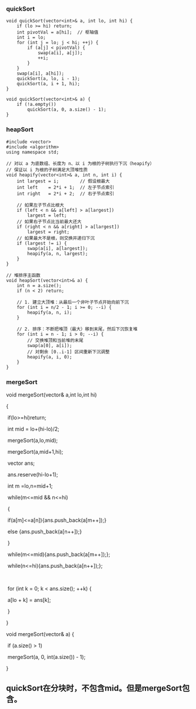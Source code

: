 ### quickSort

```
void quickSort(vector<int>& a, int lo, int hi) {
    if (lo >= hi) return;
    int pivotVal = a[hi];  // 枢轴值
    int i = lo;
    for (int j = lo; j < hi; ++j) {
        if (a[j] < pivotVal) {
            swap(a[i], a[j]);
            ++i;
        }
    }
    swap(a[i], a[hi]);
    quickSort(a, lo, i - 1);
    quickSort(a, i + 1, hi);
}

void quickSort(vector<int>& a) {
    if (!a.empty())
        quickSort(a, 0, a.size() - 1);
}
```

###  heapSort

```
#include <vector>
#include <algorithm>
using namespace std;

// 对以 a 为底数组、长度为 n、以 i 为根的子树执行下沉（heapify）
// 保证以 i 为根的子树满足大顶堆性质
void heapify(vector<int>& a, int n, int i) {
    int largest = i;        // 假设根最大
    int left    = 2*i + 1;  // 左子节点索引
    int right   = 2*i + 2;  // 右子节点索引

    // 如果左子节点比根大
    if (left < n && a[left] > a[largest])
        largest = left;
    // 如果右子节点比当前最大还大
    if (right < n && a[right] > a[largest])
        largest = right;
    // 如果最大不是根，则交换并递归下沉
    if (largest != i) {
        swap(a[i], a[largest]);
        heapify(a, n, largest);
    }
}

// 堆排序主函数
void heapSort(vector<int>& a) {
    int n = a.size();
    if (n < 2) return;

    // 1. 建立大顶堆：从最后一个非叶子节点开始向前下沉
    for (int i = n/2 - 1; i >= 0; --i) {
        heapify(a, n, i);
    }

    // 2. 排序：不断把堆顶（最大）移到末尾，然后下沉恢复堆
    for (int i = n - 1; i > 0; --i) {
        // 交换堆顶和当前堆的末尾
        swap(a[0], a[i]);
        // 对剩余 [0..i-1] 区间重新下沉调整
        heapify(a, i, 0);
    }
}
```



### mergeSort

void mergeSort(vector<int>& a,int lo,int hi)

{   

​    if(lo>=hi)return;

​    int mid = lo+(hi-lo)/2;

​    mergeSort(a,lo,mid);

​    mergeSort(a,mid+1,hi);



​    vector<int> ans;

​    ans.reserve(hi-lo+1);

​    int m =lo,n=mid+1;

​    while(m<=mid && n<=hi)

​    {

​        if(a[m]<=a[n]){ans.push_back(a[m++]);}

​        else {ans.push_back(a[n++]);}

​    }

​    while(m<=mid){ans.push_back(a[m++]);};

​    while(n<=hi){ans.push_back(a[n++]);};

​    

​    for (int k = 0; k < ans.size(); ++k) {

​    a[lo + k] = ans[k];

​    }

}

void mergeSort(vector<int>& a) {

​    if (a.size() > 1) 

​        mergeSort(a, 0, int(a.size()) - 1);

}

 ## quickSort在分块时，不包含mid。但是mergeSort包含。